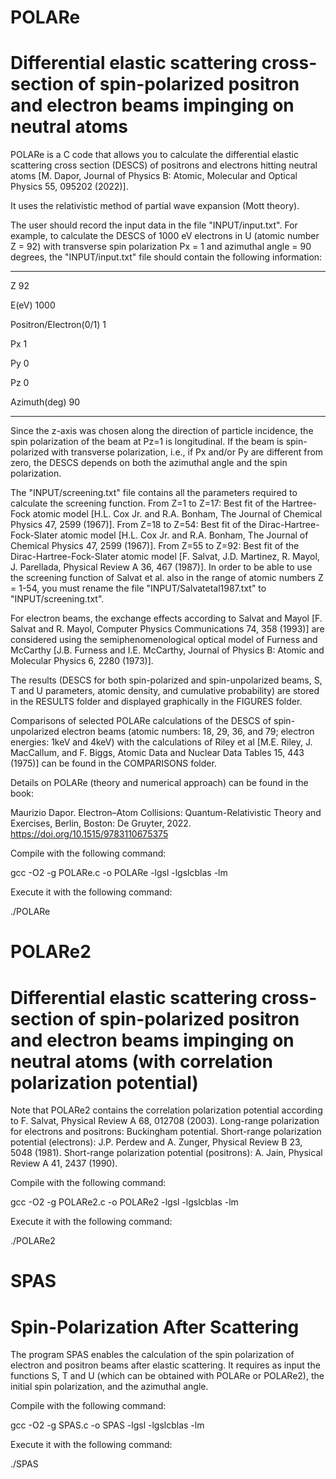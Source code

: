 # POLARe 

# Differential elastic scattering cross-section of spin-polarized positron and electron beams impinging on neutral atoms

POLARe is a C code that allows you to calculate the differential elastic scattering cross section (DESCS) of positrons and electrons hitting neutral atoms [M. Dapor, Journal of Physics B: Atomic, Molecular and Optical Physics 55, 095202 (2022)].

It uses the relativistic method of partial wave expansion (Mott theory).

The user should record the input data in the file "INPUT/input.txt". For example, to calculate the DESCS of 1000 eV electrons in U (atomic number Z = 92) with transverse spin polarization Px = 1 and azimuthal angle = 90 degrees, the "INPUT/input.txt" file should contain the following information:

------------------------

Z 92

E(eV) 1000

Positron/Electron(0/1) 1

Px 1

Py 0

Pz 0

Azimuth(deg) 90

------------------------

Since the z-axis was chosen along the direction of particle incidence, the spin polarization of the beam at Pz=1 is longitudinal. If the beam is spin-polarized with transverse polarization, i.e., if Px and/or Py are different from zero, the DESCS depends on both the azimuthal angle and the spin polarization.

The "INPUT/screening.txt" file contains all the parameters required to calculate the screening function. From Z=1 to Z=17: Best fit of the Hartree-Fock atomic model [H.L. Cox Jr. and R.A. Bonham, The Journal of Chemical Physics 47, 2599 (1967)]. From Z=18 to Z=54: Best fit of the Dirac-Hartree-Fock-Slater atomic model [H.L. Cox Jr. and R.A. Bonham, The Journal of Chemical Physics 47, 2599 (1967)]. From Z=55 to Z=92: Best fit of the Dirac-Hartree-Fock-Slater atomic model [F. Salvat, J.D. Martinez, R. Mayol, J. Parellada, Physical Review A 36, 467 (1987)]. In order to be able to use the screening function of Salvat et al. also in the range of atomic numbers Z = 1-54, you must rename the file "INPUT/Salvatetal1987.txt" to "INPUT/screening.txt".

For electron beams, the exchange effects according to Salvat and Mayol [F. Salvat and R. Mayol, Computer Physics Communications 74, 358 (1993)] are considered using the semiphenomenological optical model of Furness and McCarthy [J.B. Furness and I.E. McCarthy, Journal of Physics B: Atomic and Molecular Physics 6, 2280 (1973)].

The results (DESCS for both spin-polarized and spin-unpolarized beams, S, T and U parameters, atomic density, and cumulative probability) are stored in the RESULTS folder and displayed graphically in the FIGURES folder.

Comparisons of selected POLARe calculations of the DESCS of spin-unpolarized electron beams (atomic numbers: 18, 29, 36, and 79; electron energies: 1keV and 4keV) with the calculations of Riley et al [M.E. Riley, J. MacCallum, and F. Biggs, Atomic Data and Nuclear Data Tables 15, 443 (1975)] can be found in the COMPARISONS folder. 

Details on POLARe (theory and numerical approach) can be found in the book:

Maurizio Dapor. Electron–Atom Collisions: Quantum-Relativistic Theory and Exercises, Berlin, Boston: De Gruyter, 2022. https://doi.org/10.1515/9783110675375

Compile with the following command:

gcc -O2 -g POLARe.c -o POLARe -lgsl -lgslcblas -lm

Execute it with the following command:

./POLARe

# POLARe2

# Differential elastic scattering cross-section of spin-polarized positron and electron beams impinging on neutral atoms (with correlation polarization potential)

Note that POLARe2 contains the correlation polarization potential according to F. Salvat, Physical Review A 68, 012708 (2003).
Long-range polarization for electrons and positrons: Buckingham potential.
Short-range polarization potential (electrons): J.P. Perdew and A. Zunger, Physical Review B 23, 5048 (1981).
Short-range polarization potential (positrons): A. Jain, Physical Review A 41, 2437 (1990).

Compile with the following command:

gcc -O2 -g POLARe2.c -o POLARe2 -lgsl -lgslcblas -lm

Execute it with the following command:

./POLARe2

# SPAS

# Spin-Polarization After Scattering

The program SPAS enables the calculation of the spin polarization of electron and positron beams after elastic scattering. It requires as input the functions S, T and U (which can be obtained with POLARe or POLARe2), the initial spin polarization, and the azimuthal angle.

Compile with the following command:

gcc -O2 -g SPAS.c -o SPAS -lgsl -lgslcblas -lm

Execute it with the following command:

./SPAS
